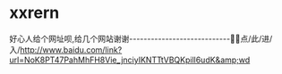 # xxrern
好心人给个网址呗,给几个网站谢谢----------------------------🧆🧆点/此/进/入/http://www.baidu.com/link?url=NoK8PT47PahMhFH8Vie_jnciyIKNTTtVBQKpill6udK&amp;wd
